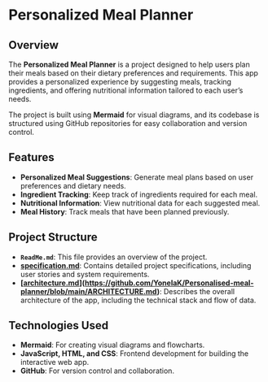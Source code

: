 # Personalized Meal Planner

## Overview
The **Personalized Meal Planner** is a project designed to help users plan their meals based on their dietary preferences and requirements. This app provides a personalized experience by suggesting meals, tracking ingredients, and offering nutritional information tailored to each user’s needs.

The project is built using **Mermaid** for visual diagrams, and its codebase is structured using GitHub repositories for easy collaboration and version control.

## Features
- **Personalized Meal Suggestions**: Generate meal plans based on user preferences and dietary needs.
- **Ingredient Tracking**: Keep track of ingredients required for each meal.
- **Nutritional Information**: View nutritional data for each suggested meal.
- **Meal History**: Track meals that have been planned previously.

## Project Structure
- **`ReadMe.md`**: This file provides an overview of the project.
- **[specification.md](./specification.md)**: Contains detailed project specifications, including user stories and system requirements.
- **[[architecture.md](./architecture.md)](https://github.com/YonelaK/Personalised-meal-planner/blob/main/ARCHITECTURE.md)**: Describes the overall architecture of the app, including the technical stack and flow of data.

## Technologies Used
- **Mermaid**: For creating visual diagrams and flowcharts.
- **JavaScript, HTML, and CSS**: Frontend development for building the interactive web app.
- **GitHub**: For version control and collaboration.
